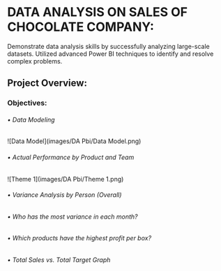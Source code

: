 # DATA ANALYSIS ON SALES OF CHOCOLATE COMPANY:
Demonstrate data analysis skills by successfully analyzing large-scale datasets. Utilized advanced Power BI techniques to identify and resolve complex problems.
## Project Overview:
### Objectives:
###### •	Data Modeling
![Data Model](images/DA Pbi/Data Model.png)
###### •	Actual Performance by Product and Team
![Theme 1](images/DA Pbi/Theme 1.png)
###### •	Variance Analysis by Person (Overall)
###### •	Who has the most variance in each month?
###### •	Which products have the highest profit per box?
###### •	Total Sales vs. Total Target Graph

